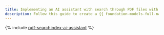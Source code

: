 ```yaml
---
title: Implementing an AI assistant with search through PDF files with complex formatting
description: Follow this guide to create a {{ foundation-models-full-name }} AI assistant to help you find answers in a knowledge base consisting of PDF files with complex formatting and table data.
---
```


{% include [pdf-searchindex-ai-assistant](../../_tutorials/ml-ai/pdf-searchindex-ai-assistant.md) %}